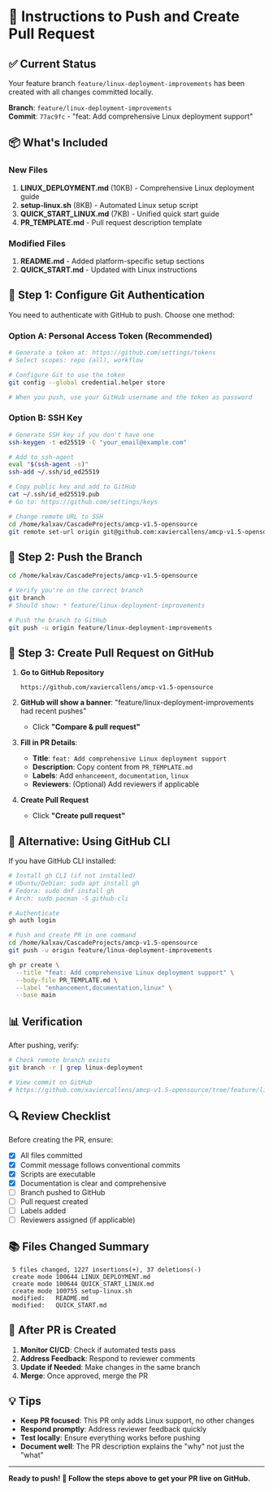 # 🚀 Instructions to Push and Create Pull Request

## ✅ Current Status

Your feature branch `feature/linux-deployment-improvements` has been created with all changes committed locally.

**Branch**: `feature/linux-deployment-improvements`  
**Commit**: `77ac9fc` - "feat: Add comprehensive Linux deployment support"

## 📦 What's Included

### New Files
1. **LINUX_DEPLOYMENT.md** (10KB) - Comprehensive Linux deployment guide
2. **setup-linux.sh** (8KB) - Automated Linux setup script
3. **QUICK_START_LINUX.md** (7KB) - Unified quick start guide
4. **PR_TEMPLATE.md** - Pull request description template

### Modified Files
1. **README.md** - Added platform-specific setup sections
2. **QUICK_START.md** - Updated with Linux instructions

## 🔐 Step 1: Configure Git Authentication

You need to authenticate with GitHub to push. Choose one method:

### Option A: Personal Access Token (Recommended)

```bash
# Generate a token at: https://github.com/settings/tokens
# Select scopes: repo (all), workflow

# Configure Git to use the token
git config --global credential.helper store

# When you push, use your GitHub username and the token as password
```

### Option B: SSH Key

```bash
# Generate SSH key if you don't have one
ssh-keygen -t ed25519 -C "your_email@example.com"

# Add to ssh-agent
eval "$(ssh-agent -s)"
ssh-add ~/.ssh/id_ed25519

# Copy public key and add to GitHub
cat ~/.ssh/id_ed25519.pub
# Go to: https://github.com/settings/keys

# Change remote URL to SSH
cd /home/kalxav/CascadeProjects/amcp-v1.5-opensource
git remote set-url origin git@github.com:xaviercallens/amcp-v1.5-opensource.git
```

## 🚀 Step 2: Push the Branch

```bash
cd /home/kalxav/CascadeProjects/amcp-v1.5-opensource

# Verify you're on the correct branch
git branch
# Should show: * feature/linux-deployment-improvements

# Push the branch to GitHub
git push -u origin feature/linux-deployment-improvements
```

## 📝 Step 3: Create Pull Request on GitHub

1. **Go to GitHub Repository**
   ```
   https://github.com/xaviercallens/amcp-v1.5-opensource
   ```

2. **GitHub will show a banner**: "feature/linux-deployment-improvements had recent pushes"
   - Click **"Compare & pull request"**

3. **Fill in PR Details**:
   - **Title**: `feat: Add comprehensive Linux deployment support`
   - **Description**: Copy content from `PR_TEMPLATE.md`
   - **Labels**: Add `enhancement`, `documentation`, `linux`
   - **Reviewers**: (Optional) Add reviewers if applicable

4. **Create Pull Request**
   - Click **"Create pull request"**

## 🎯 Alternative: Using GitHub CLI

If you have GitHub CLI installed:

```bash
# Install gh CLI (if not installed)
# Ubuntu/Debian: sudo apt install gh
# Fedora: sudo dnf install gh
# Arch: sudo pacman -S github-cli

# Authenticate
gh auth login

# Push and create PR in one command
cd /home/kalxav/CascadeProjects/amcp-v1.5-opensource
git push -u origin feature/linux-deployment-improvements

gh pr create \
  --title "feat: Add comprehensive Linux deployment support" \
  --body-file PR_TEMPLATE.md \
  --label "enhancement,documentation,linux" \
  --base main
```

## 📊 Verification

After pushing, verify:

```bash
# Check remote branch exists
git branch -r | grep linux-deployment

# View commit on GitHub
# https://github.com/xaviercallens/amcp-v1.5-opensource/tree/feature/linux-deployment-improvements
```

## 🔍 Review Checklist

Before creating the PR, ensure:
- [x] All files committed
- [x] Commit message follows conventional commits
- [x] Scripts are executable
- [x] Documentation is clear and comprehensive
- [ ] Branch pushed to GitHub
- [ ] Pull request created
- [ ] Labels added
- [ ] Reviewers assigned (if applicable)

## 📚 Files Changed Summary

```
 5 files changed, 1227 insertions(+), 37 deletions(-)
 create mode 100644 LINUX_DEPLOYMENT.md
 create mode 100644 QUICK_START_LINUX.md
 create mode 100755 setup-linux.sh
 modified:   README.md
 modified:   QUICK_START.md
```

## 🎉 After PR is Created

1. **Monitor CI/CD**: Check if automated tests pass
2. **Address Feedback**: Respond to reviewer comments
3. **Update if Needed**: Make changes in the same branch
4. **Merge**: Once approved, merge the PR

## 💡 Tips

- **Keep PR focused**: This PR only adds Linux support, no other changes
- **Respond promptly**: Address reviewer feedback quickly
- **Test locally**: Ensure everything works before pushing
- **Document well**: The PR description explains the "why" not just the "what"

---

**Ready to push! 🚀 Follow the steps above to get your PR live on GitHub.**

